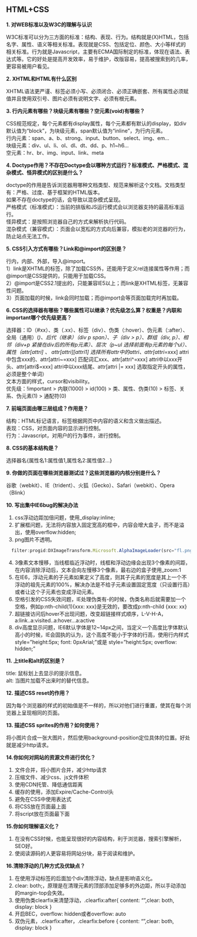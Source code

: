 ## HTML+CSS

**1. 对WEB标准以及W3C的理解与认识**

W3C标准可以分为三方面的标准：结构、表现、行为。结构就是(X)HTML，包括名字、属性、语义等相关标准。表现就是CSS、包括定位、颜色、大小等样式的相关标准。行为就是Javascript，主要有ECMA国际制定的标准，体现在语法、表达式等。它的好处是提高开发效率，易于维护，改版容易，提高被搜索到的几率，更容易被用户看见。

**2. XHTML和HTML有什么区别**

XHTML语法更严谨、标签必须小写、必须闭合、必须正确嵌套、所有属性必须赋值并且使用双引号、图片必须有说明文字、必须有根元素。

**3. 行内元素有哪些？块级元素有哪些？空元素(void)有哪些？**

CSS规范规定，每个元素都有display属性，每个元素都有默认的display，如div默认值为“block”，为块级元素，span默认值为“inline”，为行内元素。<br>
行内元素：span、a、b、strong、input、button、select、img、em...<br>
块级元素：div、ul、li、ol、dl、dt、dd、p、h1~h6...<br>
空元素：hr、br、img、input、link、meta<br>

**4. Doctype作用？不存在Doctype会以哪种方式运行？标准模式、严格模式、混杂模式、怪异模式的区别是什么？**

doctype的作用是告诉浏览器用哪种文档类型、规范来解析这个文档。文档类型有：严格、过度、基于框架的HTML版本。<br>
如果不存在doctype的话，会导致以混杂模式呈现。<br>
严格模式（标准模式）：当前的排版和JS运行模式会以浏览器支持的最高标准运行。<br>
怪异模式：是按照浏览器自己的方式来解析执行代码。<br>
混杂模式（兼容模式）：页面会以宽松的方式向后兼容，模拟老的浏览器的行为，防止站点无法工作。

**5. CSS引入方式有哪些？Link和@import的区别是？**

行内，内部、外部，导入@import。<br>
1）link是XHTML的标签，除了加载CSS外，还能用于定义rel连接属性等作用；而@import是CSS提供的，只能用于加载CSS。<br>
2）@import是CSS2.1提出的，只能兼容IE5以上；而link是XHTML标签，无兼容性问题。<br>
3）页面加载的时候，link会同时加载；而@import会等页面加载完时再加载。<br>

**6. CSS的选择器有哪些？哪些属性可以继承？优先级怎么算？权重是？内联和important哪个优先级更高？**

选择器：ID（#xx）、类（.xx）、标签（div）、伪类（:hover）、伪元素（:after）、全局（通用）(*)、后代（继承）（div p span）、子（div > p）、群组（div, p）、相邻（div+p 紧接在div后的所有p元素）、层次（p~ul 选择前面有p元素的每个ul）、属性（attr[attri] 、 attr[attri][attri1] 选择所有attr中的attri、attr[attri*=xxx]  attri中包含xxx的、attr[attri~=xxx]  匹配词汇xxx、attr[attri^=xxx]  attri中以xxx开头、attr[attri$=xxx]  attri中以xxx结尾、attr[attri |= xxx] 选取指定开头的属性，必须是整个单词）<br>
文本方面的样式，cursor和visibility。<br>
优先级：!important > 内联(1000) > id(100) > 类、属性、伪类(10) > 标签、关系、伪元素(1) > 通配符(0) 

**7. 前端页面由哪三层组成？作用是？**

结构：HTML标记语言，标签根据网页中内容的语义和含义做出描述。<br>
表现：CSS，对页面内容的显示进行控制。<br>
行为：Javascript，对用户的行为事件，进行控制。

**8. CSS的基本结构是？**

选择器名{属性名1:属性值1,属性名2:属性值2...}

**9. 你做的页面在哪些浏览器测试过？这些浏览器的内核分别是什么？**

谷歌（webkit）、IE（trident）、火狐（Gecko）、Safari（webkit）、Opera（Blink）

**10. 写出集中IE6bug的解决办法**

1. css浮动边距加倍问题，使用_display:inline;
2. 扩展框问题，无法将内容放入固定宽高的框中，内容会增大盒子，而不是溢出，使用overflow:hidden;
3. png图片不透明。
```javascript
  filter:progid:DXImageTransform.Microsoft.AlphaImageLoader(src="fl.png");
```
4. 3像素文本慢移，当线框临近浮动时，线框和浮动边缘会出现3个像素的间距，在内容消除浮动后，文本会向左慢移3个像素，最右边的盒子使用_zoom:1
5. 在IE6，浮动元素的子元素如果定义了高度，则其子元素的宽度是其上一个不浮动的祖先元素的100%，解决办法是不给子元素设置固定宽度（只设置行高）或者让这个子元素也变成浮动元素。
6. 空格引发的CSS失效问题，IE处理伪类有-的时候，伪类名称后就需要加一个空格，例如p:nth-child(1){xxx: xxx}是无效的，要改成p:nth-child {xxx: xx}
7. 超链接访问后hover不出现问题，改变超链接样式顺序，L-V-H-A，a:link..a:visited..a:hover...a:active
8. div高度显示问题，IE6默认字体是12~14px之间，当定义一个高度比字体默认高小的时候，IE会固执的认为，这个高度不能小于字体的行高，使用行内样式 style=”height:5px; font: 0pxArial;”或是 style=”height:5px; overflow: hidden;”

**11. <img>上title和alt的区别是？**

title: 鼠标划上去显示的提示信息。<br>
alt: 当图片加载不出来时的替代信息。

**12. 描述CSS reset的作用？**

因为每个浏览器的样式的初始值是不一样的，所以对他们进行重置，使其在每个浏览器上呈现相同的页面。

**13. 描述CSS sprites的作用？如何使用？**

将小图片合成一张大图片，然后使用background-position定位具体的位置。好处就是减少http请求。

**14.你如何对网站的资源文件进行优化？**

1. 文件合并，将小图片合并，减少http请求<br>
2. 压缩文件、减少css、js文件体积<br>
3. 使用CDN托管、降低通信距离<br>
4. 缓存的使用，添加Expire/Cache-Control头<br>
5. 避免在CSS中使用表达式<br>
6. 将CSS放在页面最上面<br>
7. 将script放在页面最下面

**15.你如何理解语义化？**

1. 在没有CSS时候，也能呈现很好的内容结构，利于浏览器，搜索引擎解析，SEO好。
2. 使阅读源码的人更容易将网站分块，易于阅读和维护。

**16.清除浮动的几种方式及优缺点？**

1. 在使用浮动标签的后面加个div清除浮动，缺点是影响语义化。
2. clear: both;，原理是在清理元素的顶部添加足够多的外边距，所以手动添加的margin-top会失效。
3. 使用伪类clearfix来清楚浮动，.clearfix:after{ content: “”,clear: both, display: block }
4. 开启BEC，overflow: hidden或者overflow: auto
5. 双伪元素，.clearfix:after，.clearfix:before { content: “”,clear: both, display: block }
